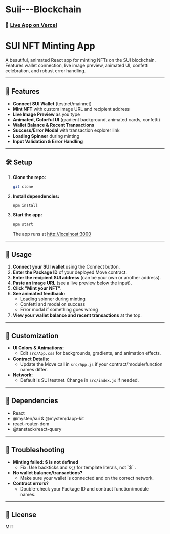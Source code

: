 # Suii---Blockchain

### 🔗 [Live App on Vercel](https://suii-blockchain-h04sbvos2-vinay-ops-projects.vercel.app)

# SUI NFT Minting App

A beautiful, animated React app for minting NFTs on the SUI blockchain. Features wallet connection, live image preview, animated UI, confetti celebration, and robust error handling.

---

## 🚀 Features
- **Connect SUI Wallet** (testnet/mainnet)
- **Mint NFT** with custom image URL and recipient address
- **Live Image Preview** as you type
- **Animated, Colorful UI** (gradient background, animated cards, confetti)
- **Wallet Balance & Recent Transactions**
- **Success/Error Modal** with transaction explorer link
- **Loading Spinner** during minting
- **Input Validation & Error Handling**

---

## 🛠️ Setup

1. **Clone the repo:**
   ```bash
   git clone 
   ```
2. **Install dependencies:**
   ```bash
   npm install
   ```
3. **Start the app:**
   ```bash
   npm start
   ```
   The app runs at [http://localhost:3000](http://localhost:3000)

---

## 📝 Usage

1. **Connect your SUI wallet** using the Connect button.
2. **Enter the Package ID** of your deployed Move contract.
3. **Enter the recipient SUI address** (can be your own or another address).
4. **Paste an image URL** (see a live preview below the input).
5. **Click "Mint your NFT"**.
6. **See animated feedback:**
   - Loading spinner during minting
   - Confetti and modal on success
   - Error modal if something goes wrong
7. **View your wallet balance and recent transactions** at the top.

---

## 🎨 Customization
- **UI Colors & Animations:**
  - Edit `src/App.css` for backgrounds, gradients, and animation effects.
- **Contract Details:**
  - Update the Move call in `src/App.js` if your contract/module/function names differ.
- **Network:**
  - Default is SUI testnet. Change in `src/index.js` if needed.

---

## 🧩 Dependencies
- React
- @mysten/sui & @mysten/dapp-kit
- react-router-dom
- @tanstack/react-query

---

## 🐞 Troubleshooting
- **Minting failed: $ is not defined**
  - Fix: Use backticks and `${}` for template literals, not `$``.
- **No wallet balance/transactions?**
  - Make sure your wallet is connected and on the correct network.
- **Contract errors?**
  - Double-check your Package ID and contract function/module names.

---

## 📄 License
MIT

